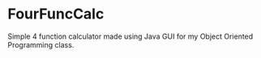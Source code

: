 # FourFuncCalc
Simple 4 function calculator made using Java GUI for my Object Oriented Programming class.
